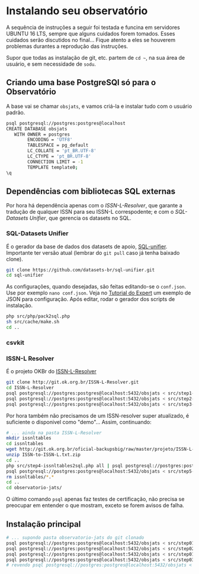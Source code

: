 # Instalando seu observatório

A sequência de instruções a seguir foi testada e funcina em servidores UBUNTU 16 LTS, sempre que alguns cuidados forem tomados.
Esses cuidados serão discutidos no final... Fique atento a eles se houverem problemas durantes a reprodução das instruções.

Supor que todas as instalação de git, etc. partem de `cd ~`, na sua área de usuário, e sem necessidade de `sodu`.

## Criando uma base PostgreSQl só para o Observatório

A base vai se chamar `obsjats`, e vamos criá-la e instalar tudo com o usuário padrão.

```sh
psql postgresql://postgres:postgres@localhost
CREATE DATABASE obsjats
   WITH OWNER = postgres
        ENCODING = 'UTF8'
        TABLESPACE = pg_default
        LC_COLLATE = 'pt_BR.UTF-8'
        LC_CTYPE = 'pt_BR.UTF-8'
        CONNECTION LIMIT = -1
        TEMPLATE template0;
\q
```

## Dependências com bibliotecas SQL externas

Por hora há dependência apenas com o *ISSN-L-Resolver*, que garante a tradução de qualquer ISSN para seu ISSN-L correspodente; e com o *SQL-Datasets Unifier*, que gerencia os datasets no SQL.

### SQL-Datasets Unifier
É o gerador da base de dados dos datasets de apoio, [SQL-unifier](https://github.com/datasets-br/sql-unifier). Importante ter versão atual (lembrar do `git pull` caso já tenha baixado clone).

```sh
git clone https://github.com/datasets-br/sql-unifier.git
cd sql-unifier
```

As configurações, quando desejadas, são feitas editando-se o `conf.json`. Use por exemplo `nano conf.json`. Veja no [Tutorial do Expert](tutorial-expert.md) um exemplo de JSON para configuração. Após editar, rodar o gerador dos scripts de instalação.

```sh
php src/php/pack2sql.php
sh src/cache/make.sh
cd ..
```
### csvkit

[](http://csvkit.readthedocs.io/en/1.0.2/tutorial/3_power_tools.html#csvsql-and-sql2csv-ultimate-power)

### ISSN-L Resolver
É o projeto OKBr do [ISSN-L-Resolver](http://git.ok.org.br/ISSN-L-Resolver)

```sh
git clone http://git.ok.org.br/ISSN-L-Resolver.git
cd ISSN-L-Resolver
psql postgresql://postgres:postgres@localhost:5432/obsjats < src/step1-schema.sql
psql postgresql://postgres:postgres@localhost:5432/obsjats < src/step2-lib.sql
psql postgresql://postgres:postgres@localhost:5432/obsjats < src/step3-api.sql
```

Por hora também não precisamos de um ISSN-resolver super atualizado, é suficiente o disponivel como "demo"... Assim, continuando:
```sh
# ... ainda na pasta ISSN-L-Resolver
mkdir issnltables
cd issnltables
wget http://git.ok.org.br/oficial-backupsbig/raw/master/projeto/ISSN-L-Resolver/ISSN-to-ISSN-L.txt.zip
unzip ISSN-to-ISSN-L.txt.zip
cd ..
php src/step4-issnltables2sql.php all | psql postgresql://postgres:postgres@localhost:5432/obsjats
psql postgresql://postgres:postgres@localhost:5432/obsjats < src/step5-assert.sql | more
rm issnltables/*.*
cd ..
cd observatorio-jats/
```
O último comando `psql` apenas faz testes de certificação, não precisa se preocupar em entender o que mostram, exceto se forem avisos de falha.
<!--
## Dependência com dados externos

Apesar de não ser obrigatório, é interessante ir obtendo algum recheio para testes, e para lembrar como proceder com a ampla fonte de datasets externos.  As tabelas `tmp*` de `step01_2-csv2foreign_tables.sql` são drivers de leitura de arquivos CSV padronizados.

Ver script [*step01_3-foreign_tables*](../src/step01_3-foreign_tables.sh). Estando na raiz do projeto, rodar `sh src/step01_3-foreign_tables.sh`. Todas as cargas serão feitas no `/tmp` de modo que é necessário fazer seu uso logo em seguida.
-->
<!--OLD
1. `cd /tmp`
2. `wget ftp://ftp.ncbi.nlm.nih.gov/pub/pmc/PMC-ids.csv.gz`
3. `gunzip PMC-ids.csv.gz`  (prepara `/tmp/PMC-ids.csv` de ~400Mb)
4. ... Ver final da próxima seço a carga efetiva dos dados para poder liberar o que tem no /tmp.
5. (opcional e depois da carga do CSV para dentro do SQL) `DROP SERVER csv_files CASCADE;`

Os passos 2 e 3 podem se repetir para outras fontes de CSV. Atualize o `step01_2-csv2foreign_tables.sql` com as novas estruturas.
-->

## Instalação principal

```sh
# ... supondo pasta observatorio-jats do git clonado
psql postgresql://postgres:postgres@localhost:5432/obsjats < src/step01_1-lib.sql
psql postgresql://postgres:postgres@localhost:5432/obsjats < src/step02-struct.sql
psql postgresql://postgres:postgres@localhost:5432/obsjats < src/step01_2-csv2foreign_tables.sql
psql postgresql://postgres:postgres@localhost:5432/obsjats < src/step03-kxbuild.sql
# revendo psql postgresql://postgres:postgres@localhost:5432/obsjats < src/step05-getkx.sql
```
